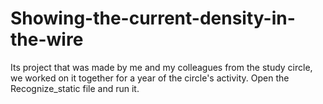 # Showing-the-current-density-in-the-wire
Its project that was made by me and my colleagues from the study circle, we worked on it together for a year of the circle's activity. 
Open the Recognize_static file and run it.
